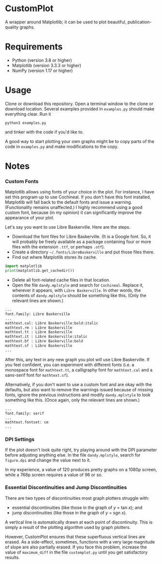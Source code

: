 # CustomPlot
A wrapper around Matplotlib; it can be used to plot beautiful,
publication-quality graphs.

# Requirements
* Python (version 3.8 or higher)
* Matplotlib (version 3.3.3 or higher)
* NumPy (version 1.17 or higher)

# Usage
Clone or download this repository. Open a terminal window to the clone or
download location. Several examples provided in `examples.py` should make
everything clear. Run it
```shell
python3 examples.py
```
and tinker with the code if you'd like to.

A good way to start plotting your own graphs might be to copy parts of the code
in `examples.py` and make modifications to the copy.

# Notes

### Custom Fonts
Matplotlib allows using fonts of your choice in the plot. For instance, I have
set this program up to use Cochineal. If you don't have this font installed,
Matplotlib will fall back to the default fonts and issue a warning.
(Functionality remains unaffected.) I highly recommend using a good custom
font, because (in my opinion) it can significantly improve the appearance of
your plot.

Let's say you want to use Libre Baskerville. Here are the steps.
* Download the font files for Libre Baskerville. (It is a Google font. So, it
will probably be freely available as a package containing four or more files
with the extension `.ttf`, or perhaps `.otf`).
* Create a directory `~/.fonts/LibreBaskerville` and put those files there.
* Find out where Matplotlib stores its cache.
```python
import matplotlib
print(matplotlib.get_cachedir())
```
* Delete all font-related cache files in that location.
* Open the file `dandy.mplstyle` and search for `Cochineal`. Replace it,
wherever it appears, with `Libre Baskerville`. In other words, the contents of
`dandy.mplstyle` should be something like this. (Only the relevant lines are
shown.)
```python
...
font.family: Libre Baskerville
...
mathtext.cal: Libre Baskerville:bold:italic
mathtext.rm : Libre Baskerville
mathtext.tt : Libre Baskerville
mathtext.it : Libre Baskerville:italic
mathtext.bf : Libre Baskerville:bold
mathtext.sf : Libre Baskerville
...
```

After this, any text in any new graph you plot will use Libre Baskerville. If
you feel confident, you can experiment with different fonts (i.e. a monospace
font for `mathtext.tt`, a calligraphy font for `mathtext.cal` and a sans-serif
font for `mathtext.sf`).

Alternatively, if you don't want to use a custom font and are okay with the
defaults, but also want to remove the warnings issued because of missing fonts,
ignore the previous instructions and modify `dandy.mplstyle` to look something
like this. (Once again, only the relevant lines are shown.)
```python
...
font.family: serif
...
mathtext.fontset: cm
...
```

### DPI Settings
If the plot doesn't look quite right, try playing around with the DPI parameter
before adjusting anything else. In the file `dandy.mplstyle`, search for
`figure.dpi` and change the value next to it.

In my experience, a value of 120 produces pretty graphs on a 1080p screen,
while a 768p screen requires a value of 96 or so.

### Essential Discontinuities and Jump Discontinuities
There are two types of discontinuities most graph plotters struggle with:
* essential discontinuities (like those in the graph of _y_ = tan _x_); and
* jump discontinuities (like those in the graph of _y_ = sgn _x_).

A vertical line is automatically drawn at each point of discontinuity. This is
simply a result of the plotting algorithm used by graph plotters.

However, CustomPlot ensures that these superfluous vertical lines are erased.
As a side-effect, sometimes, functions with a very large magnitude of slope are
also partially erased. If you face this problem, increase the value of
`maximum_diff` in the file `customplot.py` until you get satisfactory results.

